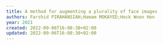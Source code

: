 ```yaml
---
title: A method for augmenting a plurality of face images
authors: Farshid PIRAHANSIAH;Hamam MOKAYED;Hock Woon Hon
year: 2021
created: 2022-09-06T16:08:30+02:00
updated: 2022-09-06T16:08:30+02:00
---
```


